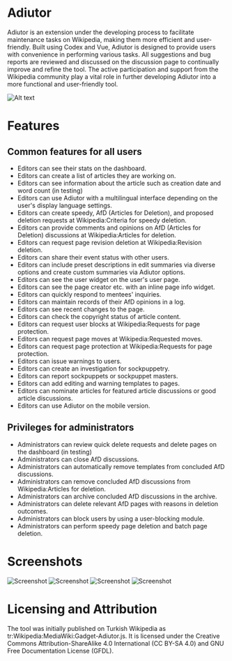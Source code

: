 # Adiutor

Adiutor is an extension under the developing process to facilitate maintenance tasks on Wikipedia, making them more efficient and user-friendly. Built using Codex and Vue, Adiutor is designed to provide users with convenience in performing various tasks. All suggestions and bug reports are reviewed and discussed on the discussion page to continually improve and refine the tool. The active participation and support from the Wikipedia community play a vital role in further developing Adiutor into a more functional and user-friendly tool.

![Alt text](https://upload.wikimedia.org/wikipedia/commons/3/36/Adiutor_promote_image.png)

# Features
## Common features for all users
* Editors can see their stats on the dashboard.
* Editors can create a list of articles they are working on.
* Editors can see information about the article such as creation date and word count (in testing)
* Editors can use Adiutor with a multilingual interface depending on the user's display language settings.
* Editors can create speedy, AfD (Articles for Deletion), and proposed deletion requests at Wikipedia:Criteria for speedy deletion.
* Editors can provide comments and opinions on AfD (Articles for Deletion) discussions at Wikipedia:Articles for deletion.
* Editors can request page revision deletion at Wikipedia:Revision deletion.
* Editors can share their event status with other users.
* Editors can include preset descriptions in edit summaries via diverse options and create custom summaries via Adiutor options.
* Editors can see the user widget on the user's user page.
* Editors can see the page creator etc. with an inline page info widget.
* Editors can quickly respond to mentees' inquiries.
* Editors can maintain records of their AfD opinions in a log.
* Editors can see recent changes to the page.
* Editors can check the copyright status of article content.
* Editors can request user blocks at Wikipedia:Requests for page protection.
* Editors can request page moves at Wikipedia:Requested moves.
* Editors can request page protection at Wikipedia:Requests for page protection.
* Editors can issue warnings to users.
* Editors can create an investigation for sockpuppetry.
* Editors can report sockpuppets or sockpuppet masters.
* Editors can add editing and warning templates to pages.
* Editors can nominate articles for featured article discussions or good article discussions.
* Editors can use Adiutor on the mobile version.
## Privileges for administrators
* Administrators can review quick delete requests and delete pages on the dashboard (in testing)
* Administrators can close AfD discussions.
* Administrators can automatically remove templates from concluded AfD discussions.
* Administrators can remove concluded AfD discussions from Wikipedia:Articles for deletion.
* Administrators can archive concluded AfD discussions in the archive.
* Administrators can delete relevant AfD pages with reasons in deletion outcomes.
* Administrators can block users by using a user-blocking module.
* Administrators can perform speedy page deletion and batch page deletion.

# Screenshots

![Screenshot](https://upload.wikimedia.org/wikipedia/commons/0/01/Aduitor_menu_01.png)
![Screenshot](https://upload.wikimedia.org/wikipedia/commons/3/3d/Aduitor_menu_02.png)
![Screenshot](https://upload.wikimedia.org/wikipedia/commons/3/3a/Aduitor_menu_03.png)
![Screenshot](https://upload.wikimedia.org/wikipedia/commons/6/67/Aduitor_menu_04.png)



# Licensing and Attribution

The tool was initially published on Turkish Wikipedia as tr:Wikipedia:MediaWiki:Gadget-Adiutor.js. It is licensed under the Creative Commons Attribution-ShareAlike 4.0 International (CC BY-SA 4.0) and GNU Free Documentation License (GFDL).
